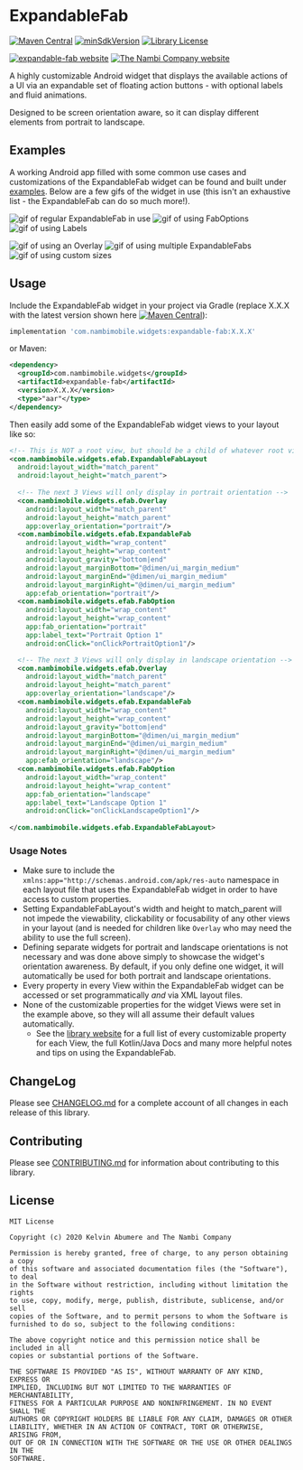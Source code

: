 # ExpandableFab
[![Maven Central](https://img.shields.io/maven-central/v/com.nambimobile.widgets/expandable-fab)](https://search.maven.org/artifact/com.nambimobile.widgets/expandable-fab)
[![minSdkVersion](https://img.shields.io/badge/minSdk-15-blue)](/library/build.gradle)
[![Library License](https://img.shields.io/github/license/nambicompany/expandable-fab)](LICENSE.txt)

[![expandable-fab website](https://img.shields.io/badge/docs%20%2F%20website-github.io-blue)](https://nambicompany.github.io/expandable-fab/)
[![The Nambi Company website](https://img.shields.io/badge/visit%20us-nambi.io-blue)](http://www.nambi.io)

A highly customizable Android widget that displays the available actions of a UI via an expandable set of floating action buttons - with optional labels and fluid animations.

Designed to be screen orientation aware, so it can display different elements from portrait to landscape.


## Examples
A working Android app filled with some common use cases and customizations of the ExpandableFab widget can be found and built under [examples](/examples). Below are a few gifs of the widget in use (this isn't an exhaustive list - the ExpandableFab can do so much more!).

![gif of regular ExpandableFab in use](docs/gallery/expandable_fab.gif)
![gif of using FabOptions](docs/gallery/fab_options.gif)
![gif of using Labels](docs/gallery/labels.gif)

![gif of using an Overlay](docs/gallery/overlay.gif)
![gif of using multiple ExpandableFabs](docs/gallery/multiple_expandable_fabs.gif)
![gif of using custom sizes](docs/gallery/custom_sizes.gif)


## Usage
Include the ExpandableFab widget in your project via Gradle (replace X.X.X with the latest version shown here [![Maven Central](https://img.shields.io/maven-central/v/com.nambimobile.widgets/expandable-fab)](https://search.maven.org/artifact/com.nambimobile.widgets/expandable-fab)):

```groovy
implementation 'com.nambimobile.widgets:expandable-fab:X.X.X'
```

or Maven:

```xml
<dependency>
  <groupId>com.nambimobile.widgets</groupId>
  <artifactId>expandable-fab</artifactId>
  <version>X.X.X</version>
  <type>"aar"</type>
</dependency>
```

Then easily add some of the ExpandableFab widget views to your layout like so:

```xml
<!-- This is NOT a root view, but should be a child of whatever root view you choose (CoordinatorLayout, ConstraintLayout, etc) -->
<com.nambimobile.widgets.efab.ExpandableFabLayout
  android:layout_width="match_parent"
  android:layout_height="match_parent">
  
  <!-- The next 3 Views will only display in portrait orientation -->          
  <com.nambimobile.widgets.efab.Overlay
    android:layout_width="match_parent"
    android:layout_height="match_parent"
    app:overlay_orientation="portrait"/>
  <com.nambimobile.widgets.efab.ExpandableFab
    android:layout_width="wrap_content"
    android:layout_height="wrap_content"
    android:layout_gravity="bottom|end"
    android:layout_marginBottom="@dimen/ui_margin_medium"
    android:layout_marginEnd="@dimen/ui_margin_medium"
    android:layout_marginRight="@dimen/ui_margin_medium"
    app:efab_orientation="portrait"/>
  <com.nambimobile.widgets.efab.FabOption
    android:layout_width="wrap_content"
    android:layout_height="wrap_content"
    app:fab_orientation="portrait"
    app:label_text="Portrait Option 1"
    android:onClick="onClickPortraitOption1"/>

  <!-- The next 3 Views will only display in landscape orientation -->
  <com.nambimobile.widgets.efab.Overlay
    android:layout_width="match_parent"
    android:layout_height="match_parent"
    app:overlay_orientation="landscape"/>
  <com.nambimobile.widgets.efab.ExpandableFab
    android:layout_width="wrap_content"
    android:layout_height="wrap_content"
    android:layout_gravity="bottom|end"
    android:layout_marginBottom="@dimen/ui_margin_medium"
    android:layout_marginEnd="@dimen/ui_margin_medium"
    android:layout_marginRight="@dimen/ui_margin_medium"
    app:efab_orientation="landscape"/>
  <com.nambimobile.widgets.efab.FabOption
    android:layout_width="wrap_content"
    android:layout_height="wrap_content"
    app:fab_orientation="landscape"
    app:label_text="Landscape Option 1"
    android:onClick="onClickLandscapeOption1"/>
            
</com.nambimobile.widgets.efab.ExpandableFabLayout>
```

### Usage Notes
* Make sure to include the `xmlns:app="http://schemas.android.com/apk/res-auto` namespace in each layout file that uses the ExpandableFab widget in order to have access to custom properties.
* Setting ExpandableFabLayout's width and height to match_parent will not impede the viewability, clickability or focusability of any other views in your layout (and is needed for children like `Overlay` who may need the ability to use the full screen).
* Defining separate widgets for portrait and landscape orientations is not necessary and was done above simply to showcase the widget's orientation awareness. By default, if you only define one widget, it will automatically be used for both portrait and landscape orientations.
* Every property in every View within the ExpandableFab widget can be accessed or set programmatically *and* via XML layout files.
* None of the customizable properties for the widget Views were set in the example above, so they will all assume their default values automatically.
    * See the [library website](https://nambicompany.github.io/expandable-fab/) for a full list of every customizable property for each View, the full Kotlin/Java Docs and many more helpful notes and tips on using the ExpandableFab.


## ChangeLog
Please see [CHANGELOG.md](/CHANGELOG.md) for a complete account of all changes in each release of this library.


## Contributing
Please see [CONTRIBUTING.md](/CONTRIBUTING.md) for information about contributing to this library.


## License
```
MIT License

Copyright (c) 2020 Kelvin Abumere and The Nambi Company

Permission is hereby granted, free of charge, to any person obtaining a copy
of this software and associated documentation files (the "Software"), to deal
in the Software without restriction, including without limitation the rights
to use, copy, modify, merge, publish, distribute, sublicense, and/or sell
copies of the Software, and to permit persons to whom the Software is
furnished to do so, subject to the following conditions:

The above copyright notice and this permission notice shall be included in all
copies or substantial portions of the Software.

THE SOFTWARE IS PROVIDED "AS IS", WITHOUT WARRANTY OF ANY KIND, EXPRESS OR
IMPLIED, INCLUDING BUT NOT LIMITED TO THE WARRANTIES OF MERCHANTABILITY,
FITNESS FOR A PARTICULAR PURPOSE AND NONINFRINGEMENT. IN NO EVENT SHALL THE
AUTHORS OR COPYRIGHT HOLDERS BE LIABLE FOR ANY CLAIM, DAMAGES OR OTHER
LIABILITY, WHETHER IN AN ACTION OF CONTRACT, TORT OR OTHERWISE, ARISING FROM,
OUT OF OR IN CONNECTION WITH THE SOFTWARE OR THE USE OR OTHER DEALINGS IN THE
SOFTWARE.
```
